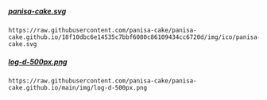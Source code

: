 ##### [panisa-cake.svg](https://raw.githubusercontent.com/panisa-cake/panisa-cake.github.io/18f10dbc6e14535c7bbf6080c86109434cc6720d/img/ico/panisa-cake.svg)
```
https://raw.githubusercontent.com/panisa-cake/panisa-cake.github.io/18f10dbc6e14535c7bbf6080c86109434cc6720d/img/ico/panisa-cake.svg

```
##### [log-d-500px.png](https://raw.githubusercontent.com/panisa-cake/panisa-cake.github.io/main/img/log-d-500px.png)
```
https://raw.githubusercontent.com/panisa-cake/panisa-cake.github.io/main/img/log-d-500px.png
```
